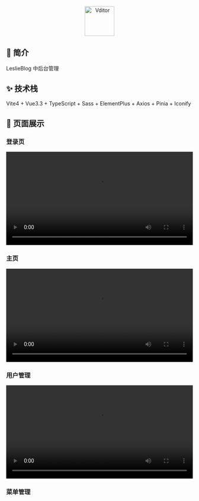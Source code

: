 <p align="center">
<br/>
<img alt="Vditor" src="https://leslie-blog-1314141789.cos.ap-nanjing.myqcloud.com/image/logo.png" height="80px" />
</p>

## 🐥 简介
LeslieBlog 中后台管理

## ✨ 技术栈

Vite4 + Vue3.3 + TypeScript + Sass + ElementPlus + Axios + Pinia + Iconify

## 🧀 页面展示

### 登录页

<p align="center">
<video  src="https://leslie-blog-1314141789.cos.ap-nanjing.myqcloud.com/video/loginPageView.mp4"  autoplay width='100%'/>
</p>

### 主页

<p align="center">
<video controls autoplay src="https://leslie-blog-1314141789.cos.ap-nanjing.myqcloud.com/video/indexPageView.mp4" width='100%'/>
</video>
</p>

### 用户管理
<p align="center">
<video  src="https://leslie-blog-1314141789.cos.ap-nanjing.myqcloud.com/video/userManageView.mp4"  autoplay width='100%'/>
</p>

### 菜单管理


